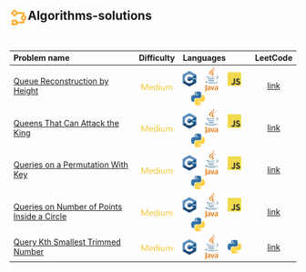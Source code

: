 ## <div align="left"><img src="https://github.com/AnasImloul/Leetcode-Solutions/blob/main/icons/algo.svg" width="32px" align="left"/>Algorithms-solutions</div>
<br>

| Problem name | Difficulty | Languages | LeetCode |
|:-------------|:----------:|:----------|:--------:|
|[Queue Reconstruction by Height](./Queue%20Reconstruction%20by%20Height)|<img src="https://github.com/AnasImloul/Leetcode-Solutions/blob/main/icons/medium.svg" height="12px" align="center"/>|<a href="./Queue%20Reconstruction%20by%20Height/Queue%20Reconstruction%20by%20Height.cpp"><img src="https://github.com/AnasImloul/Leetcode-Solutions/blob/main/icons/c%2B%2B.svg" width="24px" align="center"/></a>&nbsp;&nbsp;&nbsp;&nbsp;<a href="./Queue%20Reconstruction%20by%20Height/Queue%20Reconstruction%20by%20Height.java"><img src="https://github.com/AnasImloul/Leetcode-Solutions/blob/main/icons/java.svg" width="24px" align="center"/></a>&nbsp;&nbsp;&nbsp;&nbsp;<a href="./Queue%20Reconstruction%20by%20Height/Queue%20Reconstruction%20by%20Height.js"><img src="https://github.com/AnasImloul/Leetcode-Solutions/blob/main/icons/javascript.svg" width="24px" align="center"/></a>&nbsp;&nbsp;&nbsp;&nbsp;<a href="./Queue%20Reconstruction%20by%20Height/Queue%20Reconstruction%20by%20Height.txt"><img src="https://github.com/AnasImloul/Leetcode-Solutions/blob/main/icons/python.svg" width="24px" align="center"/></a>|[link](https://www.leetcode.com/problems/queue-reconstruction-by-height)|
|[Queens That Can Attack the King](./Queens%20That%20Can%20Attack%20the%20King)|<img src="https://github.com/AnasImloul/Leetcode-Solutions/blob/main/icons/medium.svg" height="12px" align="center"/>|<a href="./Queens%20That%20Can%20Attack%20the%20King/Queens%20That%20Can%20Attack%20the%20King.cpp"><img src="https://github.com/AnasImloul/Leetcode-Solutions/blob/main/icons/c%2B%2B.svg" width="24px" align="center"/></a>&nbsp;&nbsp;&nbsp;&nbsp;<a href="./Queens%20That%20Can%20Attack%20the%20King/Queens%20That%20Can%20Attack%20the%20King.java"><img src="https://github.com/AnasImloul/Leetcode-Solutions/blob/main/icons/java.svg" width="24px" align="center"/></a>&nbsp;&nbsp;&nbsp;&nbsp;<a href="./Queens%20That%20Can%20Attack%20the%20King/Queens%20That%20Can%20Attack%20the%20King.js"><img src="https://github.com/AnasImloul/Leetcode-Solutions/blob/main/icons/javascript.svg" width="24px" align="center"/></a>&nbsp;&nbsp;&nbsp;&nbsp;<a href="./Queens%20That%20Can%20Attack%20the%20King/Queens%20That%20Can%20Attack%20the%20King.txt"><img src="https://github.com/AnasImloul/Leetcode-Solutions/blob/main/icons/python.svg" width="24px" align="center"/></a>|[link](https://www.leetcode.com/problems/queens-that-can-attack-the-king)|
|[Queries on a Permutation With Key](./Queries%20on%20a%20Permutation%20With%20Key)|<img src="https://github.com/AnasImloul/Leetcode-Solutions/blob/main/icons/medium.svg" height="12px" align="center"/>|<a href="./Queries%20on%20a%20Permutation%20With%20Key/Queries%20on%20a%20Permutation%20With%20Key.cpp"><img src="https://github.com/AnasImloul/Leetcode-Solutions/blob/main/icons/c%2B%2B.svg" width="24px" align="center"/></a>&nbsp;&nbsp;&nbsp;&nbsp;<a href="./Queries%20on%20a%20Permutation%20With%20Key/Queries%20on%20a%20Permutation%20With%20Key.java"><img src="https://github.com/AnasImloul/Leetcode-Solutions/blob/main/icons/java.svg" width="24px" align="center"/></a>&nbsp;&nbsp;&nbsp;&nbsp;<a href="./Queries%20on%20a%20Permutation%20With%20Key/Queries%20on%20a%20Permutation%20With%20Key.js"><img src="https://github.com/AnasImloul/Leetcode-Solutions/blob/main/icons/javascript.svg" width="24px" align="center"/></a>&nbsp;&nbsp;&nbsp;&nbsp;<a href="./Queries%20on%20a%20Permutation%20With%20Key/Queries%20on%20a%20Permutation%20With%20Key.txt"><img src="https://github.com/AnasImloul/Leetcode-Solutions/blob/main/icons/python.svg" width="24px" align="center"/></a>|[link](https://www.leetcode.com/problems/queries-on-a-permutation-with-key)|
|[Queries on Number of Points Inside a Circle](./Queries%20on%20Number%20of%20Points%20Inside%20a%20Circle)|<img src="https://github.com/AnasImloul/Leetcode-Solutions/blob/main/icons/medium.svg" height="12px" align="center"/>|<a href="./Queries%20on%20Number%20of%20Points%20Inside%20a%20Circle/Queries%20on%20Number%20of%20Points%20Inside%20a%20Circle.cpp"><img src="https://github.com/AnasImloul/Leetcode-Solutions/blob/main/icons/c%2B%2B.svg" width="24px" align="center"/></a>&nbsp;&nbsp;&nbsp;&nbsp;<a href="./Queries%20on%20Number%20of%20Points%20Inside%20a%20Circle/Queries%20on%20Number%20of%20Points%20Inside%20a%20Circle.java"><img src="https://github.com/AnasImloul/Leetcode-Solutions/blob/main/icons/java.svg" width="24px" align="center"/></a>&nbsp;&nbsp;&nbsp;&nbsp;<a href="./Queries%20on%20Number%20of%20Points%20Inside%20a%20Circle/Queries%20on%20Number%20of%20Points%20Inside%20a%20Circle.js"><img src="https://github.com/AnasImloul/Leetcode-Solutions/blob/main/icons/javascript.svg" width="24px" align="center"/></a>&nbsp;&nbsp;&nbsp;&nbsp;<a href="./Queries%20on%20Number%20of%20Points%20Inside%20a%20Circle/Queries%20on%20Number%20of%20Points%20Inside%20a%20Circle.txt"><img src="https://github.com/AnasImloul/Leetcode-Solutions/blob/main/icons/python.svg" width="24px" align="center"/></a>|[link](https://www.leetcode.com/problems/queries-on-number-of-points-inside-a-circle)|
|[Query Kth Smallest Trimmed Number](./Query%20Kth%20Smallest%20Trimmed%20Number)|<img src="https://github.com/AnasImloul/Leetcode-Solutions/blob/main/icons/medium.svg" height="12px" align="center"/>|<a href="./Query%20Kth%20Smallest%20Trimmed%20Number/Query%20Kth%20Smallest%20Trimmed%20Number.cpp"><img src="https://github.com/AnasImloul/Leetcode-Solutions/blob/main/icons/c%2B%2B.svg" width="24px" align="center"/></a>&nbsp;&nbsp;&nbsp;&nbsp;<a href="./Query%20Kth%20Smallest%20Trimmed%20Number/Query%20Kth%20Smallest%20Trimmed%20Number.java"><img src="https://github.com/AnasImloul/Leetcode-Solutions/blob/main/icons/java.svg" width="24px" align="center"/></a>&nbsp;&nbsp;&nbsp;&nbsp;<a href="./Query%20Kth%20Smallest%20Trimmed%20Number/Query%20Kth%20Smallest%20Trimmed%20Number.txt"><img src="https://github.com/AnasImloul/Leetcode-Solutions/blob/main/icons/python.svg" width="24px" align="center"/></a>|[link](https://www.leetcode.com/problems/query-kth-smallest-trimmed-number)|
